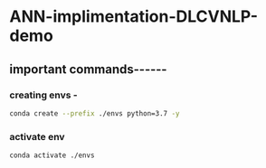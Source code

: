 # ANN-implimentation-DLCVNLP-demo

## important commands------

### creating envs -

```bash
conda create --prefix ./envs python=3.7 -y
```

### activate env

```bash
conda activate ./envs
```